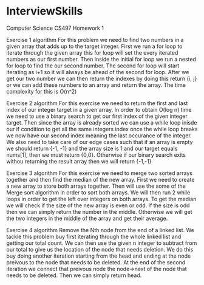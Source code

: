 # InterviewSkills
Computer Science CS497
Homework 1

Exercise 1 algorithm
    For this problem we need to find two numbers in a given array that adds up to the target integer.
    First we run a for loop to iterate through the given array this for loop will set the every iterated numbers as our first number. 
    Then inside the initial for loop we run a nested for loop to find the our second number. The second for loop will start iterating as i+1 so it will always be ahead
    of the second for loop. After we get our two number we can then return the indexes by doing this return {i, j} or we can add these numbers to an array and return the     array. The time complexity for this is O(n^2)
    
Exercise 2 algorithm
    For this exercise we need to return the first and last index of our integer target in a given array.
    In order to obtain O(log n) time we need to use a binary search to get our first index of the given integer target. Then since the array is already sorted we can use     a while loop inisde our if condition to get all the same integers index once the while loop breaks we now have our second index meaning the last occurance of the         integer. We also need to take care of our edge cases such that if an array is empty we should return {-1, -1} and the array size is 1 and our target equals nums[1],
    then we must return {0,0}. Otherwise if our binary search exits withou returning the result array then we will return {-1,-1}
 
Exercise 3 algorithm
    For this exercise we need to merge two sorted arrays together and then find the median of the new array. First we need to create a new array to store both arrays         together. Then will use the some of the Merge sort algorithm in order to sort both arrays. We will then run 2 while loops in order to get the left over integers on       both arrays. To get the median we will check if the size of the new array is even or odd. If the size is odd then we can simply return the number in the middle.         Otherwise we will get the two integers in the middle of the array and get their average.
    
Exercise 4 algorithm
    Remove the Nth node from the end of a linked list. We tackle this problem buy first iterating through the whole linked list and getting our total count. We can         then use the given n integer to subtract from our total to give us the location of the node that needs deletion. We do this buy doing another iteration starting from    the head and ending at the node preivous to the node that needs to be deleted. At the end of the second iteration we connect that preivous node the node->next of the     node that needs to be deleted. Then we can simply return head.
    
